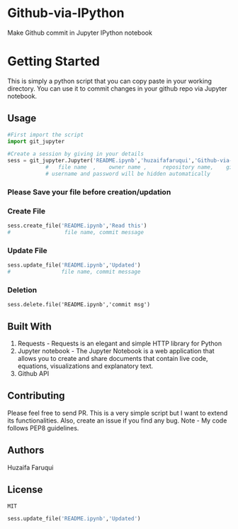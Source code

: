 # Github-via-IPython
Make Github commit in Jupyter IPython notebook 

# Getting Started

This is simply a python script that you can copy paste in your working directory.
You can use it to commit changes in your github repo via Jupyter notebook.


## Usage


```python
#First import the script
import git_jupyter
```


```python
#Create a session by giving in your details
sess = git_jupyter.Jupyter('README.ipynb','huzaifafaruqui','Github-via-IPython','*******','******')
            #   file name  ,    owner name ,     repository name,    github username ,  github password
            # username and password will be hidden automatically
```

### Please Save your file before creation/updation 


### Create File
```python
sess.create_file('README.ipynb','Read this')
#                 file name, commit message
```


### Update File

```python
sess.update_file('README.ipynb','Updated')
#                file name, commit message
```

### Deletion 
    sess.delete.file('README.ipynb','commit msg')

## Built With

1. Requests - Requests is an elegant and simple HTTP library for Python
2. Jupyter notebook - The Jupyter Notebook is a web application that allows you to create and 
    share documents that contain live code, equations, visualizations and explanatory text.
3. Github API

## Contributing

Please feel free to send PR. This is a very simple script but I want to extend its functionalities. Also, create an issue if you find any bug.
Note - My code follows PEP8 guidelines.

## Authors

Huzaifa Faruqui

## License
    MIT


```python
sess.update_file('README.ipynb','Updated')

```


```python

```
